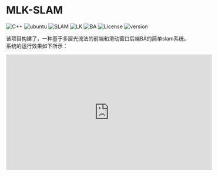 # MLK-SLAM

![C++](https://img.shields.io/badge/c++-std14-blue)
![ubuntu](https://img.shields.io/badge/platform-ubuntu20.04-orange)
![SLAM](https://img.shields.io/badge/slam-stereo--visual-green)
![LK](https://img.shields.io/badge/opticalFlow-LK-brightgreen)
![BA](https://img.shields.io/badge/BA-SildingWindow-yellowgreen)
![License](https://img.shields.io/badge/license-Apache-blue)
![version](https://img.shields.io/badge/version-v1.0.0-orange)


该项目构建了，一种基于多层光流法的前端和滑动窗口后端BA的简单slam系统。系统的运行效果如下所示：

<iframe width="560" height="315" src="https://www.youtube.com/embed/6GFBdjZPgTg?si=QUNTRac5l63W20l4" title="YouTube video player" frameborder="0" allow="accelerometer; autoplay; clipboard-write; encrypted-media; gyroscope; picture-in-picture; web-share" allowfullscreen></iframe>